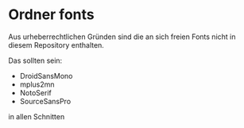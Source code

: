 # Ordner fonts

Aus urheberrechtlichen Gründen sind die an sich freien Fonts nicht in diesem Repository enthalten.

Das sollten sein:

- DroidSansMono
- mplus2mn
- NotoSerif
- SourceSansPro

in allen Schnitten
